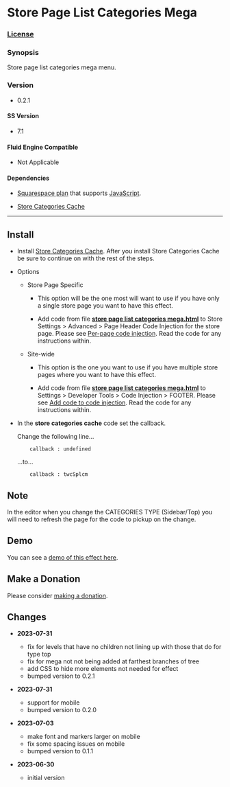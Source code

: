 # Store Page List Categories Mega

### [License][1]

### Synopsis

Store page list categories mega menu.

### Version

  * 0.2.1

#### SS Version

  * 7.1

#### Fluid Engine Compatible

  * Not Applicable

#### Dependencies

  * [Squarespace plan][2] that supports [JavaScript][3].
  
  * [Store Categories Cache][4]

---

## Install

* Install [Store Categories Cache][4]. After you install Store Categories Cache
  be sure to continue on with the rest of the steps.
  
* Options

  * Store Page Specific
  
    * This option will be the one most will want to use if you have only a
      single store page you want to have this effect.
      
    * Add code from file **[store page list categories mega.html][5]** to Store
      Settings > Advanced > Page Header Code Injection for the store page.
      Please see [Per-page code injection][6]. Read the code for any
      instructions within.
      
  * Site-wide
  
    * This option is the one you want to use if you have multiple store pages
      where you want to have this effect.
      
    * Add code from file **[store page list categories mega.html][5]** to
      Settings > Developer Tools > Code Injection > FOOTER. Please see [Add code
      to code injection][7]. Read the code for any instructions within.

* In the **store categories cache** code set the callback.
  
  Change the following line...
  
  ```text
      callback : undefined
  ```
  
  ...to...
  
  ```text
      callback : twcSplcm
  ```

## Note

In the editor when you change the CATEGORIES TYPE (Sidebar/Top) you will need to
refresh the page for the code to pickup on the change.

## Demo

You can see a [demo of this effect here][8].

## Make a Donation

Please consider [making a donation][9].

## Changes

* **2023-07-31**

  * fix for levels that have no children not lining up with those that do for
    type top
  * fix for mega not not being added at farthest branches of tree
  * add CSS to hide more elements not needed for effect
  * bumped version to 0.2.1
  
* **2023-07-31**

  * support for mobile
  * bumped version to 0.2.0
  
* **2023-07-03**

  * make font and markers larger on mobile
  * fix some spacing issues on mobile
  * bumped version to 0.1.1
  
* **2023-06-30**

  * initial version

[1]: https://github.com/tomsWebConsulting/twcsl/blob/main/LICENSE.txt#L1
[2]: https://www.squarespace.com/pricing
[3]: https://en.wikipedia.org/wiki/JavaScript
[4]: https://github.com/tomsWebConsulting/twcsl/tree/main/v7.1/Store%20Categories%20Cache#store-categories-cache
[5]: store%20page%20list%20categories%20mega.html#L1
[7]: https://support.squarespace.com/hc/en-us/articles/205815908-Using-code-injection#toc-add-code-to-code-injection
[6]: https://support.squarespace.com/hc/en-us/articles/205815908-Using-code-injection#toc-per-page-code-injection
[8]: https://toms-web-consulting-demos.squarespace.com/store-page-list-categories-mega?password=twcdemos
[9]: https://github.com/tomsWebConsulting/twcsl#make-a-donation
